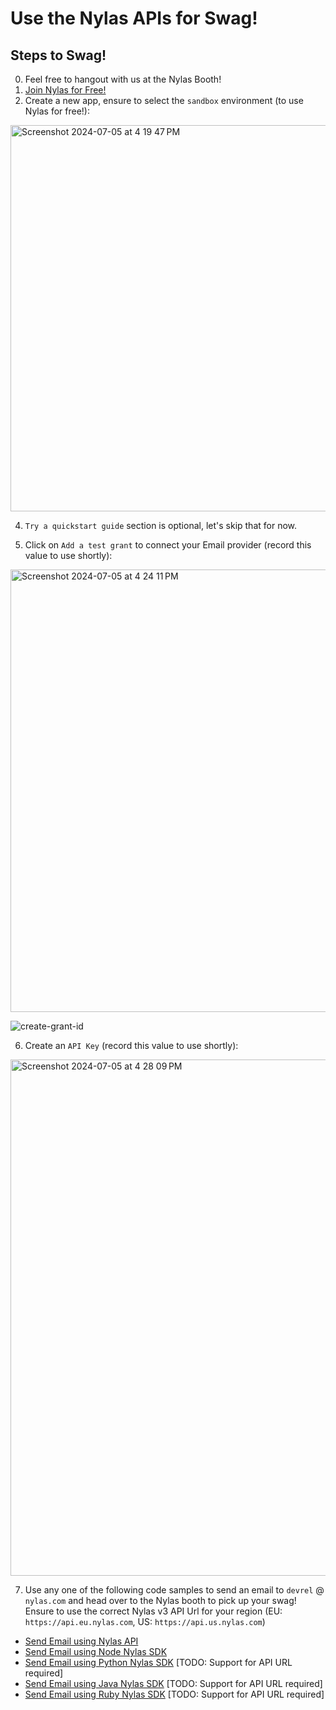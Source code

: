 # Use the Nylas APIs for Swag!

## Steps to Swag!
0. Feel free to hangout with us at the Nylas Booth!
2. <a href="https://hubs.ly/Q02CgmYW0" target="_blank">Join Nylas for Free!</a>
3. Create a new app, ensure to select the `sandbox` environment (to use Nylas for free!):
<img width="618" alt="Screenshot 2024-07-05 at 4 19 47 PM" src="https://github.com/nylas-samples/nylas-api-for-swag/assets/553578/b3c23bc9-09fe-446e-bc3e-7b7cc774c6a0">

4. `Try a quickstart guide` section is optional, let's skip that for now.

5. Click on `Add a test grant` to connect your Email provider (record this value to use shortly):

<img width="708" alt="Screenshot 2024-07-05 at 4 24 11 PM" src="https://github.com/nylas-samples/nylas-api-for-swag/assets/553578/1926c2e5-fae1-4242-95ca-ae74bf876321">

![create-grant-id](https://github.com/nylas-samples/nylas-api-for-swag/assets/553578/2159d91a-4fca-4832-a204-d19bb8d9ff4a)

6. Create an `API Key` (record this value to use shortly):
<img width="826" alt="Screenshot 2024-07-05 at 4 28 09 PM" src="https://github.com/nylas-samples/nylas-api-for-swag/assets/553578/7e57c32a-1a4b-40e4-bcc4-21cd5c9e66e6">

7. Use any one of the following code samples to send an email to `devrel` @ `nylas.com` and head over to the Nylas booth to pick up your swag! Ensure to use the correct Nylas v3 API Url for your region (EU: `https://api.eu.nylas.com`, US: `https://api.us.nylas.com`)

- [Send Email using Nylas API](https://github.com/nylas-samples/curl-send-email/tree/main)
- [Send Email using Node Nylas SDK](https://github.com/nylas-samples/node-email-send/tree/main-v3)
- [Send Email using Python Nylas SDK](https://github.com/nylas-samples/python-email-send/tree/python_v3) [TODO: Support for API URL required]
- [Send Email using Java Nylas SDK](https://github.com/nylas-samples/java-email-send-form/tree/java-v3) [TODO: Support for API URL required]
- [Send Email using Ruby Nylas SDK](https://github.com/nylas-samples/ruby-email-send/tree/Ruby_V3) [TODO: Support for API URL required]
